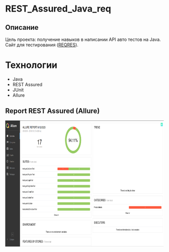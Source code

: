 # REST_Assured_Java_req 

## Описание

Цель проекта: получение навыков в написании API авто тестов на Java.
Сайт для тестирования (<a href="https://reqres.in/">REQRES</a>).

# Технологии

- Java
- REST Assured
- JUnit
- Allure

## Report REST Assured (Allure)

<img src="./img/allure_report.png" width="700" height="400">